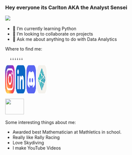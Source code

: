 ### Hey everyone its Carlton AKA the Analyst Sensei

<img src="https://res.cloudinary.com/dg5ir1kvd/image/fetch/f_auto,fl_advanced_resize%2Cc_fill%2Cg_auto%2Cw_2048%2Ch_709/https://www.ccu.edu/_files/images/cags/programs/data-analytics-degree.jpg%3Fv%3D1706743102289">


- 🌱 I’m currently learning Python
- 👯 I’m looking to collaborate on projects
- 💬 Ask me about anything to do with Data Analytics
  
Where to find me:

      ↓↓↓↓↓↓

<a href="https://www.instagram.com/kztakeriskk_/"><img src= "https://raw.githubusercontent.com/tandpfun/skill-icons/de91fca307a83d75fc5b1f6ce24540454acead41/icons/Instagram.svg" width="30" height="90"></a>
<a href="https://www.linkedin.com/in/carlton-okot-953a95224/"><img src= "https://raw.githubusercontent.com/tandpfun/skill-icons/de91fca307a83d75fc5b1f6ce24540454acead41/icons/LinkedIn.svg" width="30" height="90"></a>
<a href="https://discordapp.com/users/140781247851921408"><img src= "https://raw.githubusercontent.com/tandpfun/skill-icons/de91fca307a83d75fc5b1f6ce24540454acead41/icons/Discord.svg" width="30" height="90"></a>
<a href="https://app.netlify.com/teams/carltonokot/overview"><img src="https://raw.githubusercontent.com/tandpfun/skill-icons/de91fca307a83d75fc5b1f6ce24540454acead41/icons/Netlify-Light.svg" width="30" height="90"></a>

<a href="https://www.youtube.com/@snike_5428"><img src= "https://cdn3.iconfinder.com/data/icons/social-network-30/512/social-06-512.png" width="60" height="50"></a>


Some interesting things about me:
- Awarded best Mathematician at Mathletics in school.
- Really like Rally Racing
- Love Skydiving
- I make YouTube Videos
